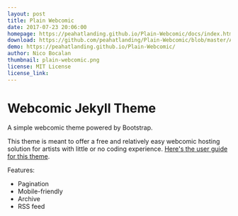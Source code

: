 ```yaml
---
layout: post
title: Plain Webcomic
date: 2017-07-23 20:06:00
homepage: https://peahatlanding.github.io/Plain-Webcomic/docs/index.html
download: https://github.com/peahatlanding/Plain-Webcomic/blob/master/Archive.zip
demo: https://peahatlanding.github.io/Plain-Webcomic/
author: Nico Bocalan
thumbnail: plain-webcomic.png
license: MIT License
license_link:
---
```


# Webcomic Jekyll Theme

A simple webcomic theme powered by Bootstrap.

This theme is meant to offer a free and relatively easy webcomic hosting solution for artists with little or no coding experience. [Here's the user guide for this theme](https://peahatlanding.github.io/Plain-Webcomic/docs/index.html).

Features:

- Pagination
- Mobile-friendly
- Archive
- RSS feed
